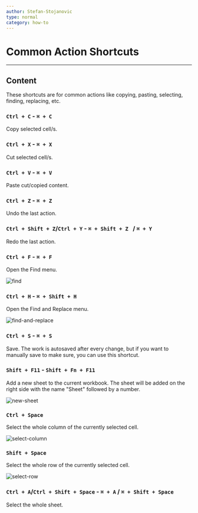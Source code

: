 ```yaml
---
author: Stefan-Stojanovic
type: normal
category: how-to
---
```


# Common Action Shortcuts


---

## Content

These shortcuts are for common actions like copying, pasting, selecting, finding, replacing, etc.

### `Ctrl + C` - `⌘ + C`

Copy selected cell/s.

### `Ctrl + X` - `⌘ + X`

Cut selected cell/s.

### `Ctrl + V` - `⌘ + V`

Paste cut/copied content.

### `Ctrl + Z` - `⌘ + Z`

Undo the last action.

### `Ctrl + Shift + Z`/`Ctrl + Y` - `⌘ + Shift + Z ` / `⌘ + Y`

Redo the last action.

### `Ctrl + F` - `⌘ + F`

Open the Find menu.

![find](https://img.enkipro.com/68f1201cf3feb3198f21b6c804c8bc5d.gif)

### `Ctrl + H` - `⌘ + Shift + H`

Open the Find and Replace menu.

![find-and-replace](https://img.enkipro.com/b5e7877e787f143251ec72bf7e1b6eb0.gif)

### `Ctrl + S` - `⌘ + S`

Save. The work is autosaved after every change, but if you want to manually save to make sure, you can use this shortcut.

### `Shift + F11` - `Shift + Fn + F11`

Add a new sheet to the current workbook. The sheet will be added on the right side with the name "Sheet" followed by a number. 

![new-sheet](https://img.enkipro.com/0e66cb5e0ce44ec0bf5a93d49621d56b.gif)

### `Ctrl + Space`

Select the whole column of the currently selected cell.

![select-column](https://img.enkipro.com/13904ceeb0117f20e57b0aa60b88ce0d.gif)

### `Shift + Space`

Select the whole row of the currently selected cell.

![select-row](https://img.enkipro.com/797ccc5f152a6f0d8d2034778f8d0699.gif)

### `Ctrl + A`/`Ctrl + Shift + Space` - `⌘ + A` / `⌘ + Shift + Space`

Select the whole sheet.
 
